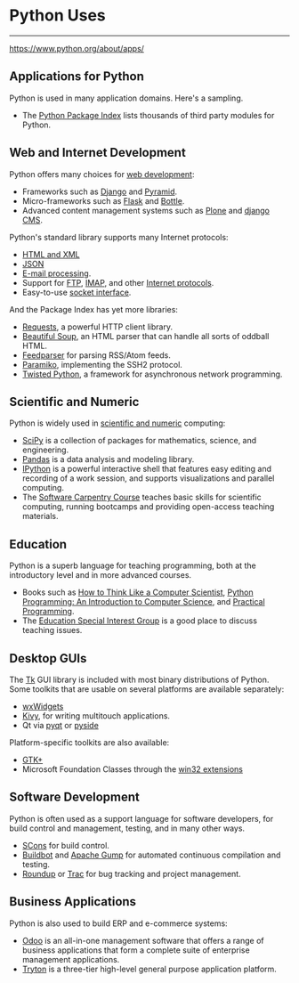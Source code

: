 # Python Uses
---
https://www.python.org/about/apps/

## Applications for Python
Python is used in many application domains. Here's a sampling.
-   The [Python Package Index](http://pypi.org) lists thousands of third party modules for Python.

## Web and Internet Development
Python offers many choices for [web development](http://wiki.python.org/moin/WebProgramming):

-   Frameworks such as [Django](http://www.djangoproject.com/) and [Pyramid](http://www.pylonsproject.org/).
-   Micro-frameworks such as [Flask](http://flask.pocoo.org/) and [Bottle](http://bottlepy.org/).
-   Advanced content management systems such as [Plone](http://www.plone.org/) and [django CMS](https://www.django-cms.org/).

Python's standard library supports many Internet protocols:

-   [HTML and XML](http://docs.python.org/library/markup)
-   [JSON](http://docs.python.org/library/json.html)
-   [E-mail processing](http://docs.python.org/library/email).
-   Support for [FTP](http://docs.python.org/library/ftplib.html), [IMAP](http://docs.python.org/2/library/imaplib.html), and other [Internet protocols](http://docs.python.org/library/internet).
-   Easy-to-use [socket interface](http://docs.python.org/howto/sockets.html).

And the Package Index has yet more libraries:

-   [Requests](https://pypi.org/project/requests/), a powerful HTTP client library.
-   [Beautiful Soup](http://www.crummy.com/software/BeautifulSoup/), an HTML parser that can handle all sorts of oddball HTML.
-   [Feedparser](https://pypi.org/project/feedparser/) for parsing RSS/Atom feeds.
-   [Paramiko](https://pypi.org/project/paramiko/), implementing the SSH2 protocol.
-   [Twisted Python](http://twistedmatrix.com/), a framework for asynchronous network programming.

## Scientific and Numeric
Python is widely used in [scientific and numeric](http://wiki.python.org/moin/NumericAndScientific) computing:

-   [SciPy](http://scipy.org/) is a collection of packages for mathematics, science, and engineering.
-   [Pandas](http://pandas.pydata.org/) is a data analysis and modeling library.
-   [IPython](http://ipython.org/) is a powerful interactive shell that features easy editing and recording of a work session, and supports visualizations and parallel computing.
-   The [Software Carpentry Course](http://software-carpentry.org) teaches basic skills for scientific computing, running bootcamps and providing open-access teaching materials.

## Education
Python is a superb language for teaching programming, both at the introductory level and in more advanced courses.

-   Books such as [How to Think Like a Computer Scientist](http://www.openbookproject.net/thinkcs/python/english2e/), [Python Programming: An Introduction to Computer Science](http://mcsp.wartburg.edu/zelle/python/), and [Practical Programming](http://pragprog.com/book/gwpy2/practical-programming).
-   The [Education Special Interest Group](https://www.python.org/community/sigs/current/edu-sig) is a good place to discuss teaching issues.

## Desktop GUIs
The [Tk](http://wiki.python.org/moin/TkInter) GUI library is included with most binary distributions of Python.
Some toolkits that are usable on several platforms are available separately:

-   [wxWidgets](http://www.wxpython.org/)
-   [Kivy](http://kivy.org/), for writing multitouch applications.
-   Qt via [pyqt](http://www.riverbankcomputing.co.uk/software/pyqt/intro) or [pyside](http://www.pyside.org/)

Platform-specific toolkits are also available:

-   [GTK+](http://www.pygtk.org/)
-   Microsoft Foundation Classes through the [win32 extensions](http://sourceforge.net/projects/pywin32/)

## Software Development
Python is often used as a support language for software developers, for build control and management, testing, and in many other ways.

-   [SCons](http://www.scons.org/) for build control.
-   [Buildbot](http://buildbot.sourceforge.net/) and [Apache Gump](http://gump.apache.org/) for automated continuous compilation and testing.
-   [Roundup](http://roundup.sourceforge.net/) or [Trac](http://www.edgewall.com/trac/) for bug tracking and project management.

## Business Applications
Python is also used to build ERP and e-commerce systems:

-   [Odoo](https://www.odoo.com/) is an all-in-one management software that offers a range of business applications that form a complete suite of enterprise management applications.
-   [Tryton](http://www.tryton.org/) is a three-tier high-level general purpose application platform.